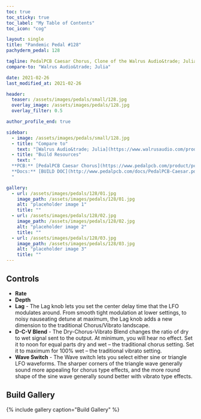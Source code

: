 ```yaml
---
toc: true
toc_sticky: true
toc_label: "My Table of Contents"
toc_icon: "cog"

layout: single
title: "Pandemic Pedal #128"
pachyderm_pedal: 128

tagline: PedalPCB Caesar Chorus, Clone of the Walrus Audio&trade; Julia
compare-to: "Walrus Audio&trade; Julia"

date: 2021-02-26
last_modified_at: 2021-02-26

header:
  teaser: /assets/images/pedals/small/128.jpg
  overlay_image: /assets/images/pedals/128.jpg
  overlay_filter: 0.5

author_profile_end: true

sidebar:
  - image: /assets/images/pedals/small/128.jpg
  - title: "Compare to"
    text: "[Walrus Audio&trade; Julia](https://www.walrusaudio.com/products/julia-analog-chorus-vibrato-v2)"
  - title: "Build Resources"
    text: "
  **PCB:** [PedalPCB Caesar Chorus](https://www.pedalpcb.com/product/pcb359/)<br>
  **Docs:** [BUILD DOC](http://www.pedalpcb.com/docs/PedalPCB-Caesar.pdf)
  "

gallery:
  - url: /assets/images/pedals/128/01.jpg
    image_path: /assets/images/pedals/128/01.jpg
    alt: "placeholder image 1"
    title: ""
  - url: /assets/images/pedals/128/02.jpg
    image_path: /assets/images/pedals/128/02.jpg
    alt: "placeholder image 2"
    title: ""
  - url: /assets/images/pedals/128/03.jpg
    image_path: /assets/images/pedals/128/03.jpg
    alt: "placeholder image 3"
    title: ""
---
```



## Controls

* **Rate**
* **Depth**
* **Lag** - The Lag knob lets you set the center delay time that the LFO modulates around. From smooth tight modulation at lower settings, to noisy nauseating detune at maximum, the Lag knob adds a new dimension to the traditional Chorus/Vibrato landscape.
* **D-C-V Blend** - The Dry-Chorus-Vibrato Blend changes the ratio of dry to wet signal sent to the output. At minimum, you will hear no effect. Set it to noon for equal parts dry and wet – the traditional chorus setting. Set it to maximum for 100% wet – the traditional vibrato setting.
* **Wave Switch** - The Wave switch lets you select either sine or triangle LFO waveforms. The sharper corners of the triangle wave generally sound more appealing for chorus type effects, and the more round shape of the sine wave generally sound better with vibrato type effects.

## Build Gallery

{% include gallery caption="Build Gallery" %}
